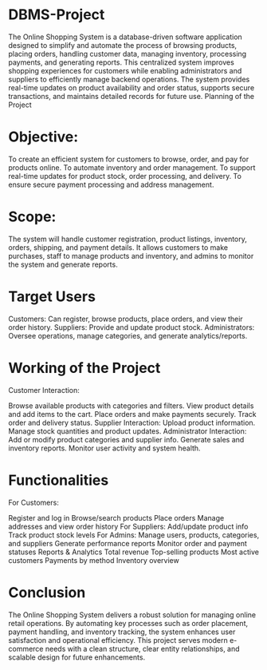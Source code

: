 # DBMS-Project
The Online Shopping System is a database-driven software application designed to simplify and automate the process of browsing products, placing orders, handling customer data, managing inventory, processing payments, and generating reports. This centralized system improves shopping experiences for customers while enabling administrators and suppliers to efficiently manage backend operations. The system provides real-time updates on product availability and order status, supports secure transactions, and maintains detailed records for future use. Planning of the Project

# Objective:
To create an efficient system for customers to browse, order, and pay for products online.
To automate inventory and order management.
To support real-time updates for product stock, order processing, and delivery.
To ensure secure payment processing and address management.
# Scope:
The system will handle customer registration, product listings, inventory, orders, shipping, and payment details. It allows customers to make purchases, staff to manage products and inventory, and admins to monitor the system and generate reports.

# Target Users
Customers: Can register, browse products, place orders, and view their order history.
Suppliers: Provide and update product stock.
Administrators: Oversee operations, manage categories, and generate analytics/reports.
# Working of the Project
Customer Interaction:

Browse available products with categories and filters.
View product details and add items to the cart.
Place orders and make payments securely.
Track order and delivery status. Supplier Interaction:
Upload product information.
Manage stock quantities and product updates. Administrator Interaction:
Add or modify product categories and supplier info.
Generate sales and inventory reports.
Monitor user activity and system health.
# Functionalities
For Customers:

Register and log in
Browse/search products
Place orders
Manage addresses and view order history For Suppliers:
Add/update product info
Track product stock levels For Admins:
Manage users, products, categories, and suppliers
Generate performance reports
Monitor order and payment statuses
Reports & Analytics
Total revenue
Top-selling products
Most active customers
Payments by method
Inventory overview
# Conclusion
The Online Shopping System delivers a robust solution for managing online retail operations. By automating key processes such as order placement, payment handling, and inventory tracking, the system enhances user satisfaction and operational efficiency. This project serves modern e-commerce needs with a clean structure, clear entity relationships, and scalable design for future enhancements.
